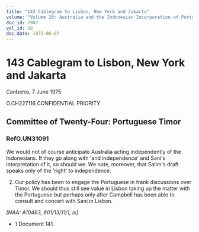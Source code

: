 ```yaml
---
title: "143 Cablegram to Lisbon, New York and Jakarta"
volume: "Volume 20: Australia and the Indonesian Incorporation of Portuguese Timor, 1974-1976"
doc_id: 7982
vol_id: 20
doc_date: 1975-06-07
---
```


# 143 Cablegram to Lisbon, New York and Jakarta

Canberra, 7 June 1975

O.CH227116 CONFIDENTIAL PRIORITY

## Committee of Twenty-Four: Portuguese Timor

### RefO.UN31091

We would not of course anticipate Australia acting independently of the Indonesians. If they go along with 'and independence' and Sani's interpretation of it, so should we. We note, moreover, that Salim's draft speaks only of the 'right' to independence.

  2. Our policy has been to engage the Portuguese in frank discussions over Timor. We should thus still see value in Lisbon taking up the matter with the Portuguese but perhaps only after Campbell has been able to consult and concert with Sani in Lisbon.



_[NAA: A10463, 801/13/11/1, ix]_

  * 1 Document 141.


